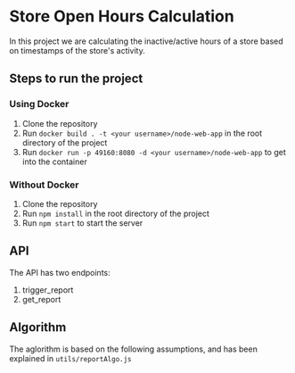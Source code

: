 # Store Open Hours Calculation

In this project we are calculating the inactive/active hours of a store based on timestamps of the store's activity.

## Steps to run the project

### Using Docker

1. Clone the repository
2. Run `docker build . -t <your username>/node-web-app` in the root directory of the project
3. Run `docker run -p 49160:8080 -d <your username>/node-web-app` to get into the container

### Without Docker

1. Clone the repository
2. Run `npm install` in the root directory of the project
3. Run `npm start` to start the server

## API

The API has two endpoints:

1.  trigger_report
2.  get_report

## Algorithm

The aglorithm is based on the following assumptions, and has been explained in `utils/reportAlgo.js`
